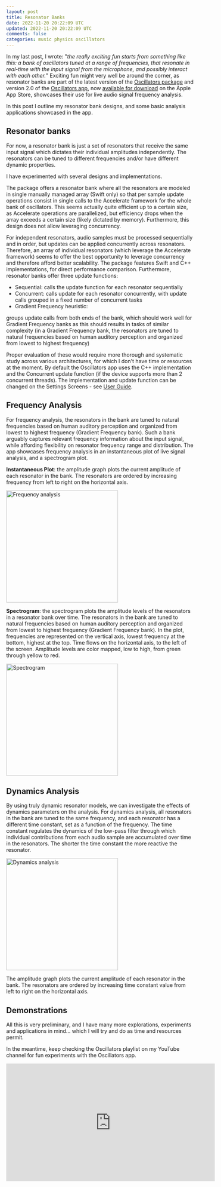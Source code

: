 ```yaml
---
layout: post
title: Resonator Banks
date: 2022-11-20 20:22:09 UTC
updated: 2022-11-20 20:22:09 UTC
comments: false
categories: music physics oscillators
---
```


In my last post, I wrote: "*the really exciting fun starts from something like this: a bank of oscillators tuned at a range of frequencies, that resonate in real-time with the input signal from the microphone, and possibly interact with each other.*" Exciting fun might very well be around the corner, as resonator banks are part of the latest version of the [Oscillators package](https://github.com/alexandrefrancois/Oscillators) and version 2.0 of the [Oscillators app](/Oscillators/), now [available for download](https://apps.apple.com/us/app/oscillators/id1641353759) on the Apple App Store, showcases their use for live audio signal frequency analysis. 

In this post I outline my resonator bank designs, and some basic analysis applications showcased in the app.

## Resonator banks

For now, a resonator bank is just a set of resonators that receive the same input signal which dictates their individual amplitudes independently. The resonators can be tuned to different frequencies and/or have different dynamic properties.

I have experimented with several designs and implementations.

The package offers a resonator bank where all the resonators are modeled in single manually managed array (Swift only) so that per sample update operations consist in single calls to the Accelerate framework for the whole bank of oscillators. This seems actually quite efficient up to a certain size, as Accelerate operations are parallelized, but efficiency drops when the array exceeds a certain size (likely dictated by memory). Furthermore, this design does not allow leveraging concurrency.

For independent resonators, audio samples must be processed sequentially and in order, but updates can be applied concurrently across resonators. Therefore, an array of individual resonators (which leverage the Accelerate framework) seems to offer the best opportunity to leverage concurrency and therefore afford better scalability. The package features Swift and C++ implementations, for direct performance comparison. Furthermore, resonator banks offer three update functions:
- Sequential: calls the update function for each resonator sequentially
- Concurrent: calls update for each resonator concurrently, with update calls grouped in a fixed number of concurrent tasks
- Gradient Frequency heuristic: 

groups update calls from both ends of the bank, which should work well for Gradient Frequency banks as this should results in tasks of similar complexity (in a Gradient Frequency bank, the resonators are tuned to natural frequencies based on human auditory perception and organized from lowest to highest frequency)

Proper evaluation of these would require more thorough and systematic study across various architectures, for which I don't have time or resources at the moment. By default the Oscillators app uses the C++ implementation and the Concurrent update function (if the device supports more than 2 concurrent threads). The implementation and update function can be changed on the Settings Screens - see [User Guide](/Oscillators/#setting-screens).


## Frequency Analysis

For frequency analysis, the resonators in the bank are tuned to natural frequencies based on human auditory perception and organized from lowest to highest frequency (Gradient Frequency bank). Such a bank arguably captures relevant frequency information about the input signal, while affording flexibility on resonator frequency range and distribution. The app showcases frequency analysis in an instantaneous plot of live signal analysis, and a spectrogram plot.

**Instantaneous Plot**: the amplitude graph plots the current amplitude of each resonator in the bank. The resonators are ordered by increasing frequency from left to right on the horizontal axis.

<img src="/Oscillators/assets/images/frequency-analysis.png" alt="Frequency analysis" width="300"/>

**Spectrogram**: the spectrogram plots the amplitude levels of the resonators in a resonator bank over time. The resonators in the bank are tuned to natural frequencies based on human auditory perception and organized from lowest to highest frequency (Gradient Frequency bank). In the plot, frequencies are represented on the vertical axis, lowest frequency at the bottom, highest at the top. Time flows on the horizontal axis, to the left of the screen. Amplitude levels are color mapped, low to high, from green through yellow to red.

<img src="/Oscillators/assets/images/spectrogram.png" alt="Spectrogram" width="300"/>


## Dynamics Analysis

By using truly dynamic resonator models, we can investigate the effects of dynamics parameters on the analysis. For dynamics analysis, all resonators in the bank are tuned to the same frequency, and each resonator has a different time constant, set as a function of the frequency. The time constant regulates the dynamics of the low-pass filter through which individual contributions from each audio sample are accumulated over time in the resonators. The shorter the time constant the more reactive the resonator.

<img src="/Oscillators/assets/images/dynamics-analysis.png" alt="Dynamics analysis" width="300"/>

The amplitude graph plots the current amplitude of each resonator in the bank. The resonators are ordered by increasing time constant value from left to right on the horizontal axis.


## Demonstrations

All this is very preliminary, and I have many more explorations, experiments and applications in mind... which I will try and do as time and resources permit.

In the meantime, keep checking the Oscillators playlist on my YouTube channel for fun experiments with the Oscillators app.

<iframe width="560" height="315" src="https://www.youtube.com/embed/videoseries?list=PLVcB_ABiKC_djwV2PXnSCWkvXOXt8PRMC" title="YouTube video player" frameborder="0" allow="accelerometer; autoplay; clipboard-write; encrypted-media; gyroscope; picture-in-picture" allowfullscreen></iframe>
